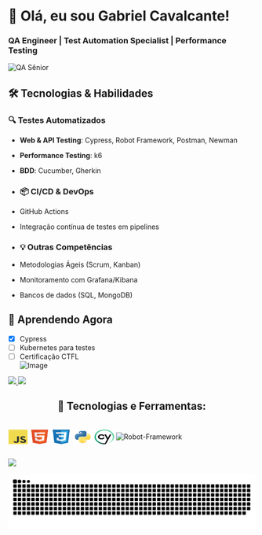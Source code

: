 # 👋 Olá, eu sou **Gabriel Cavalcante**!  
### **QA Engineer | Test Automation Specialist | Performance Testing**  
![QA Sênior](https://img.shields.io/badge/QA-Sênior-orange)  
## **🛠️ Tecnologias & Habilidades**  

### **🔍 Testes Automatizados**  
- **Web & API Testing**: Cypress, Robot Framework, Postman, Newman  
- **Performance Testing**: k6  
- **BDD**: Cucumber, Gherkin

- ### **📦 CI/CD & DevOps**  
- GitHub Actions  
- Integração contínua de testes em pipelines

- ### **💡 Outras Competências**  
- Metodologias Ágeis (Scrum, Kanban)  
- Monitoramento com Grafana/Kibana  
- Bancos de dados (SQL, MongoDB)  

## **🌱 Aprendendo Agora**  
- [x] Cypress 
- [ ] Kubernetes para testes  
- [ ] Certificação CTFL  
![Image](https://github.com/user-attachments/assets/53e23eda-60a3-4825-9548-9e878a0022ca)

<div style="display: flex; align-items: center; gap: 10px;">
  <a href="https://github.com/Gabriel-Cavalcantte">
    <img height="150em" src="https://github-readme-stats.vercel.app/api?username=Gabriel-Cavalcantte&show_icons=true&theme=dark&include_all_commits=true&count_private=true"/>
    <img height="150em" src="https://github-readme-stats.vercel.app/api/top-langs/?username=Gabriel-Cavalcantte&layout=compact&langs_count=7&theme=dark"/>
  </a>
</div>

<h2 align="center"> 🚀 Tecnologias e Ferramentas: </h2>

<div style="display: inline_block"><br>
  <img align="center" alt="JS" height="30" width="40" src="https://raw.githubusercontent.com/devicons/devicon/master/icons/javascript/javascript-original.svg">
  <img align="center" alt="HTML" height="30" width="40" src="https://raw.githubusercontent.com/devicons/devicon/master/icons/html5/html5-original.svg">
  <img align="center" alt="CSS" height="30" width="40" src="https://raw.githubusercontent.com/devicons/devicon/master/icons/css3/css3-original.svg">
  <img align="center" alt="Python" height="30" width="40" src="https://raw.githubusercontent.com/devicons/devicon/master/icons/python/python-original.svg">
  <img align="center" alt="Cypress" height="30" width="40" src="https://raw.githubusercontent.com/devicons/devicon/master/icons/cypressio/cypressio-original.svg">
  <img align="center" alt="Robot-Framework" height="30" width="40" src="https://upload.wikimedia.org/wikipedia/commons/e/e4/Robot-framework-logo.png">
</div>

##

<div> 
  <a href="https://www.linkedin.com/in/gabrieldealmeidacavalcante/" target="_blank">
    <img src="https://img.shields.io/badge/-LinkedIn-%230077B5?style=for-the-badge&logo=linkedin&logoColor=white" target="_blank">
  </a> 
  
  ![Snake animation](https://raw.githubusercontent.com/Platane/snk/output/github-contribution-grid-snake.svg)
</div>
